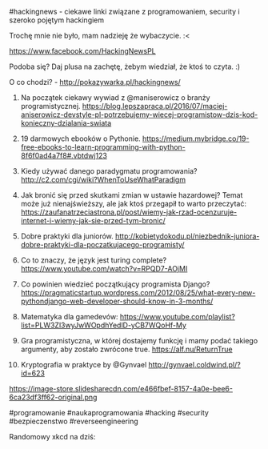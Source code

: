 #hackingnews - ciekawe linki związane z programowaniem, security i szeroko pojętym hackingiem

Trochę mnie nie było, mam nadzieję że wybaczycie. :<

https://www.facebook.com/HackingNewsPL

Podoba się? Daj plusa na zachętę, żebym wiedział, że ktoś to czyta. :)

O co chodzi? - http://pokazywarka.pl/hackingnews/


1. Na początek ciekawy wywiad z @maniserowicz o branży programistycznej.
https://blog.lepszapraca.pl/2016/07/maciej-aniserowicz-devstyle-pl-potrzebujemy-wiecej-programistow-dzis-kod-konieczny-dzialania-swiata

2. 19 darmowych ebooków o Pythonie.
https://medium.mybridge.co/19-free-ebooks-to-learn-programming-with-python-8f6f0ad4a7f8#.vbtdwj123

3. Kiedy używać danego paradygmatu programowania?
http://c2.com/cgi/wiki?WhenToUseWhatParadigm

4. Jak bronić się przed skutkami zmian w ustawie hazardowej? Temat może już nienajświeższy, ale jak ktoś przegapił to warto przeczytać:
https://zaufanatrzeciastrona.pl/post/wiemy-jak-rzad-ocenzuruje-internet-i-wiemy-jak-sie-przed-tym-bronic/

5. Dobre praktyki dla juniorów.
http://kobietydokodu.pl/niezbednik-juniora-dobre-praktyki-dla-poczatkujacego-programisty/

6. Co to znaczy, że język jest turing complete?
https://www.youtube.com/watch?v=RPQD7-AOjMI

7. Co powinien wiedzieć początkujący programista Django?
https://pragmaticstartup.wordpress.com/2012/08/25/what-every-new-pythondjango-web-developer-should-know-in-3-months/

8. Matematyka dla gamedevów:
https://www.youtube.com/playlist?list=PLW3Zl3wyJwWOpdhYedlD-yCB7WQoHf-My

9. Gra programistyczna, w której dostajemy funkcję i mamy podać takiego argumenty, aby zostało zwrócone true. 
https://alf.nu/ReturnTrue

10. Kryptografia w praktyce by @Gynvael
http://gynvael.coldwind.pl/?id=623

https://image-store.slidesharecdn.com/e466fbef-8157-4a0e-bee6-6ca23df3ff62-original.png

#programowanie #naukaprogramowania #hacking #security #bezpieczenstwo #reverseengineering

Randomowy xkcd na dziś:

